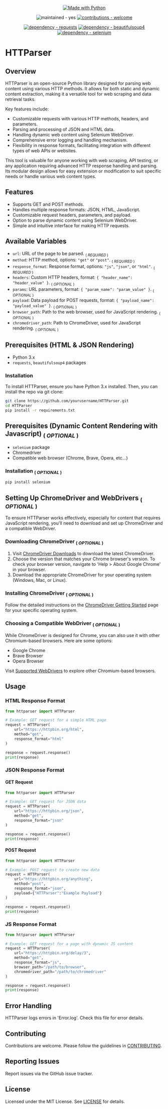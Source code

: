 <p align="center">
    <a href="https://python.org" title="Go to Python homepage"><img src="https://img.shields.io/badge/Python-&gt;=3.x-blue?logo=python&amp;logoColor=white" alt="Made with Python"></a>
</p>

<p align="center">
    <img src="https://img.shields.io/badge/maintained-yes-2ea44f" alt="maintained - yes">
    <a href="/CONTRIBUTING.md" title="Go to contributions doc"><img src="https://img.shields.io/badge/contributions-welcome-2ea44f" alt="contributions - welcome"></a>
</p>

<p align="center">
    <a href="https://pypi.org/project/requests"><img src="https://img.shields.io/badge/dependency-requests-critical" alt="dependency - requests"></a>
    <a href="https://pypi.org/project/beautifulsoup4"><img src="https://img.shields.io/badge/dependency-beautifulsoup4-critical" alt="dependency - beautifulsoup4"></a>
    <a href="https://pypi.org/project/selenium"><img src="https://img.shields.io/badge/dependency-selenium-yellow" alt="dependency - selenium"></a>
</p>

<!--<p align="center">-->
<!--    <img width="450" height="200" src="">-->
<!--</p>-->

# HTTParser

## Overview
HTTParser is an open-source Python library designed for parsing web content using various HTTP methods. It allows for both static and dynamic content extraction, making it a versatile tool for web scraping and data retrieval tasks.

Key features include:
- Customizable requests with various HTTP methods, headers, and parameters.
- Parsing and processing of JSON and HTML data.
- Handling dynamic web content using Selenium WebDriver.
- Comprehensive error logging and handling mechanism.
- Flexibility in response formats, facilitating integration with different types of web APIs or websites.

This tool is valuable for anyone working with web scraping, API testing, or any application requiring advanced HTTP response handling and parsing. Its modular design allows for easy extension or modification to suit specific needs or handle various web content types.

## Features
- Supports GET and POST methods.
- Handles multiple response formats: JSON, HTML, JavaScript.
- Customizable request headers, parameters, and payload.
- Option to parse dynamic content using Selenium WebDriver.
- Simple and intuitive interface for making HTTP requests.

## Available Variables
- `url`: URL of the page to be parsed. <sub>( *REQUIRED* )</sub>
- `method`: HTTP method, options: `"get"` or `"post"`. <sub>( *REQUIRED* )</sub>
- `response_format`: Response format, options: `"js"`, `"json"`, or `"html"`. <sub>( *REQUIRED* )</sub>
- `headers`: Custom HTTP headers, format: `{ "header_name": "header_value" }`. <sub>( *OPTIONAL* )</sub>
- `params`: URL parameters, format: `{ "param_name": "param_value" }`. <sub>( *OPTIONAL* )</sub>
- `payload`: Data payload for POST requests, format: `{ "payload_name": "payload_value" }`. <sub>( *OPTIONAL* )</sub>
- `browser_path`: Path to the web browser, used for JavaScript rendering. <sub>( *OPTIONAL* )</sub>
- `chromedriver_path`: Path to ChromeDriver, used for JavaScript rendering. <sub>( *OPTIONAL* )</sub>

## Prerequisites (HTML & JSON Rendering)
- Python 3.x
- `requests`, `beautifulsoup4` packages

### Installation
To install HTTParser, ensure you have Python 3.x installed. Then, you can install the repo via git clone:

```bash
git clone https://github.com/yourusername/HTTParser.git
cd HTTParser
pip install -r requirements.txt
```

## Prerequisites (Dynamic Content Rendering with Javascript) <sub>( *OPTIONAL* )</sub>
- `selenium` package
- Chromedriver
- Compatible web browser (Chrome, Brave, Opera, etc...)

### Installation <sub>( *OPTIONAL* )</sub>
```bash
pip install selenium
```

## Setting Up ChromeDriver and WebDrivers <sub>( *OPTIONAL* )</sub>

To ensure HTTParser works effectively, especially for content that requires JavaScript rendering, you'll need to download and set up ChromeDriver and a compatible WebDriver.

### Downloading ChromeDriver <sub>( *OPTIONAL* )</sub>

1. Visit [ChromeDriver Downloads](https://chromedriver.chromium.org/downloads) to download the latest ChromeDriver.
2. Choose the version that matches your Chrome browser's version. To check your browser version, navigate to 'Help > About Google Chrome' in your browser.
3. Download the appropriate ChromeDriver for your operating system (Windows, Mac, or Linux).

### Installing ChromeDriver <sub>( *OPTIONAL* )</sub>

Follow the detailed instructions on the [ChromeDriver Getting Started](https://chromedriver.chromium.org/getting-started) page for your specific operating system.

### Choosing a Compatible WebDriver <sub>( *OPTIONAL* )</sub>

While ChromeDriver is designed for Chrome, you can also use it with other Chromium-based browsers. Here are some options:

- Google Chrome
- Brave Browser
- Opera Browser

Visit [Supported WebDrivers](https://alternativeto.net/category/browsers/chromium-based/) to explore other Chromium-based browsers.

## Usage

### HTML Response Format

```python
from httparser import HTTParser

# Example: GET request for a simple HTML page
request = HTTParser(
    url="https://httpbin.org/html",
    method="get",
    response_format="html"
)

response = request.response()
print(response)
```

### JSON Response Format

#### GET Request
```python
from httparser import HTTParser

# Example: GET request for JSON data
request = HTTParser(
    url="https://httpbin.org/json",
    method="get",
    response_format="json"
)

response = request.response()
print(response)
```

#### POST Request
```python
from httparser import HTTParser

# Example: POST request to create new data
request = HTTParser(
    url="https://httpbin.org/anything",
    method="post",
    response_format="json",
    payload={"HTTParser":"Example Payload"}
)

response = request.response()
print(response)
```

### JS Response Format

```python
from httparser import HTTParser

# Example: GET request for a page with dynamic JS content
request = HTTParser(
    url="https://httpbin.org/delay/3",
    method="get",
    response_format="js",
    browser_path="/path/to/browser",
    chromedriver_path="/path/to/chromedriver"
)

response = request.response()
print(response)
```

## Error Handling
HTTParser logs errors in 'Error.log'. Check this file for error details.

## Contributing
Contributions are welcome. Please follow the guidelines in [CONTRIBUTING](CONTRIBUTING.md).

## Reporting Issues
Report issues via the GitHub issue tracker.

## License
Licensed under the MIT License. See [LICENSE](LICENSE) for details.
